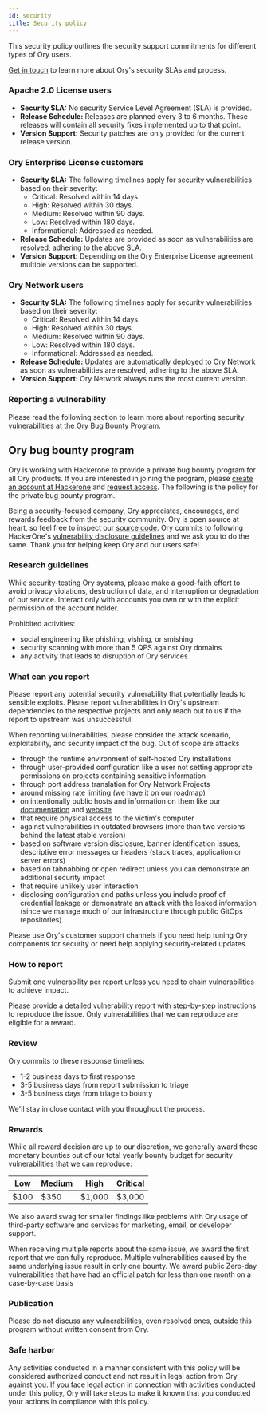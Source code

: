 ```yaml
---
id: security
title: Security policy
---
```


This security policy outlines the security support commitments for different types of Ory users.

[Get in touch](https://www.ory.sh/contact/) to learn more about Ory's security SLAs and process.

### Apache 2.0 License users

- **Security SLA:** No security Service Level Agreement (SLA) is provided.
- **Release Schedule:** Releases are planned every 3 to 6 months. These releases will contain all security fixes implemented up to
  that point.
- **Version Support:** Security patches are only provided for the current release version.

### Ory Enterprise License customers

- **Security SLA:** The following timelines apply for security vulnerabilities based on their severity:
  - Critical: Resolved within 14 days.
  - High: Resolved within 30 days.
  - Medium: Resolved within 90 days.
  - Low: Resolved within 180 days.
  - Informational: Addressed as needed.
- **Release Schedule:** Updates are provided as soon as vulnerabilities are resolved, adhering to the above SLA.
- **Version Support:** Depending on the Ory Enterprise License agreement multiple versions can be supported.

### Ory Network users

- **Security SLA:** The following timelines apply for security vulnerabilities based on their severity:
  - Critical: Resolved within 14 days.
  - High: Resolved within 30 days.
  - Medium: Resolved within 90 days.
  - Low: Resolved within 180 days.
  - Informational: Addressed as needed.
- **Release Schedule:** Updates are automatically deployed to Ory Network as soon as vulnerabilities are resolved, adhering to the
  above SLA.
- **Version Support:** Ory Network always runs the most current version.

### Reporting a vulnerability

Please read the following section to learn more about reporting security vulnerabilities at the Ory Bug Bounty Program.

## Ory bug bounty program

Ory is working with Hackerone to provide a private bug bounty program for all Ory products. If you are interested in joining the
program, please [create an account at Hackerone](https://hackerone.com/sign_up) and [request access](mailto:security@ory.sh). The
following is the policy for the private bug bounty program.

Being a security-focused company, Ory appreciates, encourages, and rewards feedback from the security community. Ory is open
source at heart, so feel free to inspect our [source code](https://github.com/ory). Ory commits to following HackerOne's
[vulnerability disclosure guidelines](https://www.hackerone.com/disclosure-guidelines) and we ask you to do the same. Thank you
for helping keep Ory and our users safe!

### Research guidelines

While security-testing Ory systems, please make a good-faith effort to avoid privacy violations, destruction of data, and
interruption or degradation of our service. Interact only with accounts you own or with the explicit permission of the account
holder.

Prohibited activities:

- social engineering like phishing, vishing, or smishing
- security scanning with more than 5 QPS against Ory domains
- any activity that leads to disruption of Ory services

### What can you report

Please report any potential security vulnerability that potentially leads to sensible exploits. Please report vulnerabilities in
Ory's upstream dependencies to the respective projects and only reach out to us if the report to upstream was unsuccessful.

When reporting vulnerabilities, please consider the attack scenario, exploitability, and security impact of the bug. Out of scope
are attacks

- through the runtime environment of self-hosted Ory installations
- through user-provided configuration like a user not setting appropriate permissions on projects containing sensitive information
- through port address translation for Ory Network Projects
- around missing rate limiting (we have it on our roadmap)
- on intentionally public hosts and information on them like our [documentation](https://github.com/ory/docs/) and
  [website](https://github.com/ory/docs/)
- that require physical access to the victim's computer
- against vulnerabilities in outdated browsers (more than two versions behind the latest stable version)
- based on software version disclosure, banner identification issues, descriptive error messages or headers (stack traces,
  application or server errors)
- based on tabnabbing or open redirect unless you can demonstrate an additional security impact
- that require unlikely user interaction
- disclosing configuration and paths unless you include proof of credential leakage or demonstrate an attack with the leaked
  information (since we manage much of our infrastructure through public GitOps repositories)

Please use Ory's customer support channels if you need help tuning Ory components for security or need help applying
security-related updates.

### How to report

Submit one vulnerability per report unless you need to chain vulnerabilities to achieve impact.

Please provide a detailed vulnerability report with step-by-step instructions to reproduce the issue. Only vulnerabilities that we
can reproduce are eligible for a reward.

### Review

Ory commits to these response timelines:

- 1-2 business days to first response
- 3-5 business days from report submission to triage
- 3-5 business days from triage to bounty

We'll stay in close contact with you throughout the process.

### Rewards

While all reward decision are up to our discretion, we generally award these monetary bounties out of our total yearly bounty
budget for security vulnerabilities that we can reproduce:

| Low  | Medium | High   | Critical |
| ---- | ------ | ------ | -------- |
| $100 | $350   | $1,000 | $3,000   |

We also award swag for smaller findings like problems with Ory usage of third-party software and services for marketing, email, or
developer support.

When receiving multiple reports about the same issue, we award the first report that we can fully reproduce. Multiple
vulnerabilities caused by the same underlying issue result in only one bounty. We award public Zero-day vulnerabilities that have
had an official patch for less than one month on a case-by-case basis

### Publication

Please do not discuss any vulnerabilities, even resolved ones, outside this program without written consent from Ory.

### Safe harbor

Any activities conducted in a manner consistent with this policy will be considered authorized conduct and not result in legal
action from Ory against you. If you face legal action in connection with activities conducted under this policy, Ory will take
steps to make it known that you conducted your actions in compliance with this policy.
